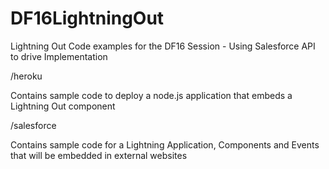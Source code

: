 # DF16LightningOut
Lightning Out Code examples for the DF16 Session - Using Salesforce API to drive Implementation

/heroku

Contains sample code to deploy a node.js application that embeds a Lightning Out component

/salesforce

Contains sample code for a Lightning Application, Components and Events that will be embedded in external websites
